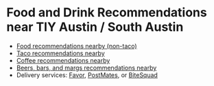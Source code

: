 # Food and Drink Recommendations near TIY Austin / South Austin
* [Food recommendations nearby (non-taco)](https://jauntful.com/Samkap/gJnTN5dd5e)
* [Taco recommendations nearby](https://jauntful.com/Samkap/lkvM7hd_cl)
* [Coffee recommendations nearby](https://jauntful.com/Samkap/g1aqLBpuDx)
* [Beers, bars, and margs recommendations nearby](https://jauntful.com/Samkap/ey7lAlFO5g)
* Delivery services: [Favor](http://www.favordelivery.com), [PostMates](https://postmates.com/austin), or [BiteSquad](http://wwww.bitesquad.com)

